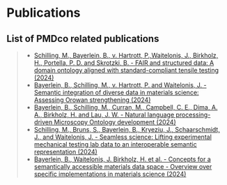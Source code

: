 # Publications

## List of PMDco related publications

> - [Schilling, M., Bayerlein, B., v. Hartrott, P.,Waitelonis, J., Birkholz, H., Portella, P. D. and Skrotzki, B. - FAIR and structured data: A domain ontology aligned with standard-compliant tensile testing (2024)](https://doi.org/10.1002/adem.202400138)
> - [Bayerlein, B., Schilling, M., v. Hartrott, P. and Waitelonis, J. - Semantic integration of diverse data in materials science: Assessing Orowan strengthening (2024)](https://doi.org/10.1038/s41597-024-03169-4)
> - [Bayerlein, B., Schilling, M., Curran, M., Campbell, C. E., Dima, A. A., Birkholz, H. and Lau, J. W. - Natural language processing-driven Microscopy Ontology development (2024)](https://doi.org/10.1007/s40192-024-00378-y)
> - [Schilling, M., Bruns, S., Bayerlein, B., Kryeziu, J., Schaarschmidt, J., and Waitelonis, J. - Seamless science: Lifting experimental mechanical testing lab data to an interoperable semantic representation (2024)](https://doi.org/10.1002/adem.202401527)
> - [Bayerlein, B., Waitelonis, J. Birkholz, H. et al. - Concepts for a semantically accessible materials data space - Overview over specific implementations in materials science (2024)](https://doi.org/10.1002/adem.202401092)




